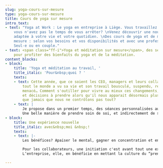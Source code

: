 ```yaml
---
slug: yoga-cours-sur-mesure
type: yoga-cours-sur-mesure
title: Cours de yoga sur mesure
intro_text:
- text: "Yoga at Work : Le yoga en entreprise à Liège. Vous travaillez beaucoup et
    vous n'avez pas le temps de vous arrêter? \nVenez découvrir une nouvelle expérience
    adaptée à votre vie et votre quotidien. \nDes cours de yoga et de méditation sur
    mesure : selon vos besoins et vos disponibilités et avec une professeur certifiée.
    Seul-e ou en couple."
- text: <span class="ff-i">Yoga et méditation sur mesure</span>, des sessions personnalisées
    pour profiter des bienfaits du yoga et de la méditation.
content_blocks:
- block:
    title: 'Yoga et méditation au travail, '
    title_italic: 'Pour&nbsp;quoi ? '
    texts:
    - text: Cette année, que ce soient les CEO, managers et leurs collaborateurs,
        tout le monde a vu sa vie et son travail bousculé, suspendu, remis en question,
        menacé… Comment s'outiller pour vivre au mieux ces changements, retournements,
        et décisions à prendre alors qu'il nous apparait désormais plus clairement
        que jamais que nous ne contrôlons pas tout?
    - text: |
        Je propose dans un premier temps, des séances personnalisées aux managers et membres de comités de direction. ( à domicile ou au bureau)
        Une belle manière de prendre soin de soi, et indirectement de ses équipes et collaborateurs en ces temps mouvementés. Et pourquoi pas, par la suite, lorsque la situation sanitaire le permet, proposer des initiations à vos équipes...
- block:
    title: Une expérience nouvelle
    title_italic: avec&nbsp;moi &nbsp;!
    texts:
    - text: |-
        Les bénéfices? Apaiser le mental, gagner en concentration et en créativité, soulager le stress, l’anxiété et de stimuler la confiance en soi.

        Pour les collaborateurs, une initiation c'est avant tout une expérience nouvelle et des outils concrets pour s'apaiser et gérer le stress. Cela peut aussi donner des clés pour prendre soin de son corps et soutenir une prise de recul sur les objets de tensions en étant plus à l’écoute de ses besoins.
        L’entreprise, elle, en bénéficie en mettant la culture du “prendre soin de soi” au cœur de ses valeurs et en créant une atmosphère de bienveillance entre employés.

---
```

